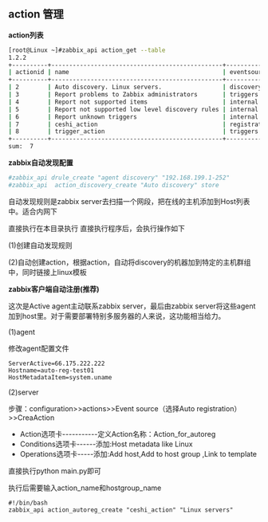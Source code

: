 ## action 管理
**action列表**

```bash
[root@Linux ~]#zabbix_api action_get --table
1.2.2
+----------+------------------------------------------------+--------------+----------+
| actionid | name                                           | eventsource  | status   |
+----------+------------------------------------------------+--------------+----------+
| 2        | Auto discovery. Linux servers.                 | discovery    | Disabled |
| 3        | Report problems to Zabbix administrators       | triggers     | Disabled |
| 4        | Report not supported items                     | internal     | Disabled |
| 5        | Report not supported low level discovery rules | internal     | Disabled |
| 6        | Report unknown triggers                        | internal     | Disabled |
| 7        | ceshi_action                                   | registration | Enabled  |
| 8        | trigger_action                                 | triggers     | Enabled  |
+----------+------------------------------------------------+--------------+----------+
sum:  7
```

**zabbix自动发现配置**

```bash
#zabbix_api drule_create "agent discovery" "192.168.199.1-252"
#zabbix_api  action_discovery_create "Auto discovery" store
``` 
自动发现规则是zabbix server去扫描一个网段，把在线的主机添加到Host列表中。适合内网下

直接执行在本目录执行 
直接执行程序后，会执行操作如下

(1)创建自动发现规则

(2)自动创建action，根据action，自动将discovery的机器加到特定的主机群组中，同时链接上linux模板

**zabbix客户端自动注册(推荐)**

这次是Active agent主动联系zabbix server，最后由zabbix server将这些agent加到host里。对于需要部署特别多服务器的人来说，这功能相当给力。

(1)agent

修改agent配置文件
```
ServerActive=66.175.222.222
Hostname=auto-reg-test01
HostMetadataItem=system.uname
```
(2)server

步骤：configuration>>actions>>Event source（选择Auto registration）>>CreaAction

* Action选项卡-----------定义Action名称：Action_for_autoreg
* Conditions选项卡------添加:Host metadata like Linux
* Operations选项卡-----添加:Add host,Add to host group ,Link to template

直接执行python main.py即可

执行后需要输入action_name和hostgroup_name

```
#!/bin/bash
zabbix_api action_autoreg_create "ceshi_action" "Linux servers"
```
